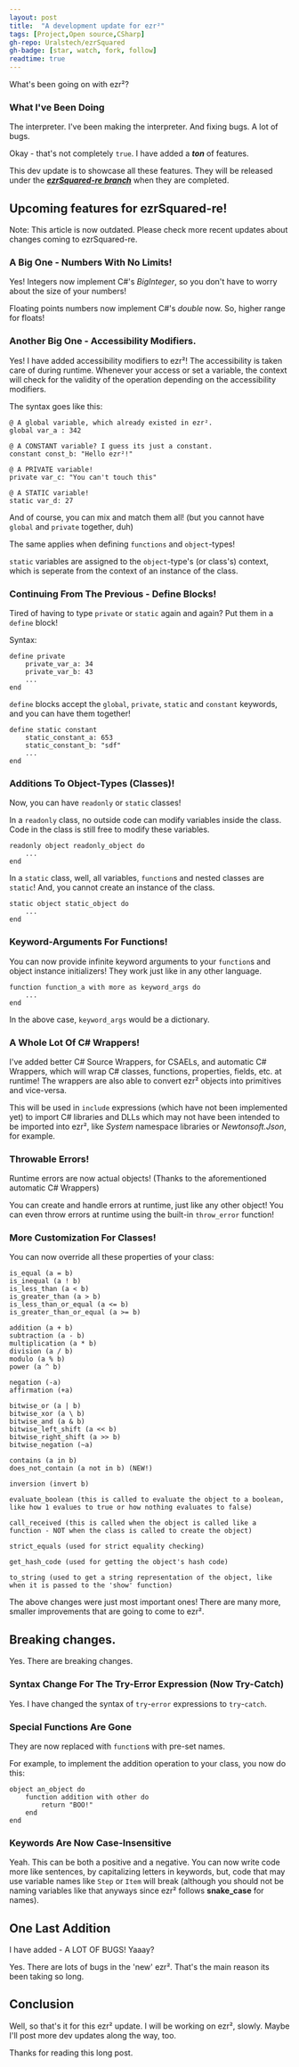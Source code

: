 ```yaml
---
layout: post
title:  "A development update for ezr²"
tags: [Project,Open source,CSharp]
gh-repo: Uralstech/ezrSquared
gh-badge: [star, watch, fork, follow]
readtime: true
---
```


What's been going on with ezr²?

### What I've Been Doing

The interpreter. I've been making the interpreter. And fixing bugs. A lot of bugs.

Okay - that's not completely `true`. I have added a ***ton*** of features.

This dev update is to showcase all these features. They will be released under the [***ezrSquared-re branch***](https://github.com/Uralstech/ezrSquared/tree/ezrSquared-re) when they are completed.

## Upcoming features for ezrSquared-re!
Note: This article is now outdated. Please check more recent updates about changes coming to ezrSquared-re.

### A Big One - Numbers With No Limits!
Yes! Integers now implement C#'s *BigInteger*, so you don't have to worry about the size of your numbers!

Floating points numbers now implement C#'s *double* now. So, higher range for floats!

### Another Big One - Accessibility Modifiers.

Yes! I have added accessibility modifiers to ezr²! The accessibility is taken care of during runtime. Whenever your access or set a variable, the context will check for the validity of the operation depending on the accessibility modifiers.

The syntax goes like this:
```ezrSquared
@ A global variable, which already existed in ezr².
global var_a : 342

@ A CONSTANT variable? I guess its just a constant.
constant const_b: "Hello ezr²!"

@ A PRIVATE variable!
private var_c: "You can't touch this"

@ A STATIC variable!
static var_d: 27
```

And of course, you can mix and match them all!
(but you cannot have `global` and `private` together, duh)

The same applies when defining `functions` and `object`-types!

`static` variables are assigned to the `object`-type's (or class's) context, which is seperate from the context of an instance of the class.

### Continuing From The Previous - Define Blocks!

Tired of having to type `private` or `static` again and again? Put them in a `define` block!

Syntax:
```ezrSquared
define private
    private_var_a: 34
    private_var_b: 43
    ...
end
```

`define` blocks accept the `global`, `private`, `static` and `constant` keywords, and you can have them together!

```ezrSquared
define static constant
    static_constant_a: 653
    static_constant_b: "sdf"
    ...
end
```

### Additions To Object-Types (Classes)!

Now, you can have `readonly` or `static` classes!

In a `readonly` class, no outside code can modify variables inside the class. Code in the class is still free to modify these variables.

```ezrSquared
readonly object readonly_object do
    ...
end
```

In a `static` class, well, all variables, `function`s and nested classes are `static`! And, you cannot create an instance of the class.

```ezrSquared
static object static_object do
    ...
end
```

### Keyword-Arguments For Functions!

You can now provide infinite keyword arguments to your `function`s and object instance initializers! They work just like in any other language.

```ezrSquared
function function_a with more as keyword_args do
    ...
end
```

In the above case, `keyword_args` would be a dictionary.

### A Whole Lot Of C# Wrappers!

I've added better C# Source Wrappers, for CSAELs, and automatic C# Wrappers, which will wrap C# classes, functions, properties, fields, etc.
at runtime! The wrappers are also able to convert ezr² objects into primitives and vice-versa.

This will be used in `include` expressions (which have not been implemented yet) to import C# libraries and DLLs which may not have been intended
to be imported into ezr², like *System* namespace libraries or *Newtonsoft.Json*, for example.

### Throwable Errors!

Runtime errors are now actual objects! (Thanks to the aforementioned automatic C# Wrappers)

You can create and handle errors at runtime, just like any other object! You can even throw errors at runtime using the built-in `throw_error` function!

### More Customization For Classes!

You can now override all these properties of your class:

```
is_equal (a = b)
is_inequal (a ! b)
is_less_than (a < b)
is_greater_than (a > b)
is_less_than_or_equal (a <= b)
is_greater_than_or_equal (a >= b)

addition (a + b)
subtraction (a - b)
multiplication (a * b)
division (a / b)
modulo (a % b)
power (a ^ b)

negation (-a)
affirmation (+a)

bitwise_or (a | b)
bitwise_xor (a \ b)
bitwise_and (a & b)
bitwise_left_shift (a << b)
bitwise_right_shift (a >> b)
bitwise_negation (~a)

contains (a in b)
does_not_contain (a not in b) (NEW!)

inversion (invert b)

evaluate_boolean (this is called to evaluate the object to a boolean, like how 1 evalues to true or how nothing evaluates to false)

call_received (this is called when the object is called like a function - NOT when the class is called to create the object)

strict_equals (used for strict equality checking)

get_hash_code (used for getting the object's hash code)

to_string (used to get a string representation of the object, like when it is passed to the 'show' function)
```

The above changes were just most important ones! There are many more, smaller improvements that are going to come to ezr².

## Breaking changes.

Yes. There are breaking changes.

### Syntax Change For The Try-Error Expression (Now Try-Catch)

Yes. I have changed the syntax of `try`-`error` expressions to `try`-`catch`.

### Special Functions Are Gone

They are now replaced with `function`s with pre-set names.

For example, to implement the addition operation to your class, you now do this:
```ezrSquared
object an_object do
    function addition with other do
        return "BOO!"
    end
end
```

### Keywords Are Now Case-Insensitive

Yeah. This can be both a positive and a negative. You can now write code more like sentences, by capitalizing letters in keywords, but, code
that may use variable names like `Step` or `Item` will break (although you should not be naming variables like that anyways since ezr² follows
**snake_case** for names).

## One Last Addition

I have added - A LOT OF BUGS! Yaaay?

Yes. There are lots of bugs in the 'new' ezr². That's the main reason its been taking so long.

## Conclusion

Well, so that's it for this ezr² update. I will be working on ezr², slowly. Maybe I'll post more dev updates along the way, too.

Thanks for reading this long post.